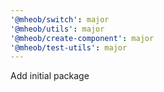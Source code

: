 ```yaml
---
'@mheob/switch': major
'@mheob/utils': major
'@mheob/create-component': major
'@mheob/test-utils': major
---
```


Add initial package
